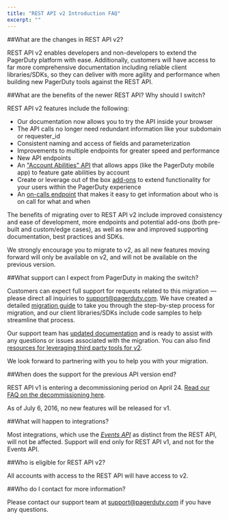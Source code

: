 ```yaml
---
title: "REST API v2 Introduction FAQ"
excerpt: ""
---
```

##What are the changes in REST API v2? 

REST API v2 enables developers and non-developers to extend the PagerDuty platform with ease. Additionally, customers will have access to far more comprehensive documentation including reliable client libraries/SDKs, so they can deliver with more agility and performance when building new PagerDuty tools against the REST API.

##What are the benefits of the newer REST API? Why should I switch?

REST API v2 features include the following:

  * Our documentation now allows you to try the API inside your browser
  * The API calls no longer need redundant information like your subdomain or requester_id
  * Consistent naming and access of fields and parameterization
  * Improvements to multiple endpoints for greater speed and performance 
  * New API endpoints
  * An ["Account Abilities" API](https://api-reference.pagerduty.com/#!/Abilities/get_abilities) that allows apps (like the PagerDuty mobile app) to feature gate abilities by account
  * Create or leverage out of the box [add-ons](https://api-reference.pagerduty.com/#!/Add-ons/get_addons) to extend functionality for your users within the PagerDuty experience
  * An [on-calls endpoint](https://api-reference.pagerduty.com/#!/On-Calls/get_oncalls) that makes it easy to get information about who is on call for what and when

The benefits of migrating over to REST API v2 include improved consistency and ease of development, more endpoints and potential add-ons (both pre-built and custom/edge cases), as well as new and improved supporting documentation, best practices and SDKs. 

We strongly encourage you to migrate to v2, as all new features moving forward will only be available on v2, and will not be available on the previous version.

##What support can I expect from PagerDuty in making the switch?

Customers can expect full support for requests related to this migration — please direct all inquiries to [support@pagerduty.com](mailto:support@pagerduty.com). We have created a detailed [migration guide](doc:migrating-to-api-v2) to take you through the step-by-step process for migration, and our client libraries/SDKs include code samples to help streamline that process. 

Our support team has [updated documentation](https://support.pagerduty.com/docs/apis) and is ready to assist with any questions or issues associated with the migration. You can also find [resources for leveraging third party tools for v2](doc:tools-projects).

We look forward to partnering with you to help you with your migration.

##When does the support for the previous API version end?

REST API v1 is entering a decommissioning period on April 24. [Read our FAQ on the decommissioning here](doc:v1-rest-api-decommissioning-faq).

As of July 6, 2016, no new features will be released for v1. 

##What will happen to integrations?

Most integrations, which use the *[Events API](doc:trigger-events)* as distinct from the REST API, will not be affected. Support will end only for REST API v1, and not for the Events API.

##Who is eligible for REST API v2?

All accounts with access to the REST API will have access to v2.

##Who do I contact for more information? 

Please contact our support team at [support@pagerduty.com](mailto:support@pagerduty.com) if you have any questions.